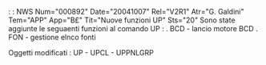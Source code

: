  :  : NWS Num="000892" Date="20041007" Rel="V2R1" Atr="G. Galdini" Tem="APP" App="B£" Tit="Nuove funzioni UP" Sts="20"
Sono state aggiunte le seguaenti funzioni al comando UP : 
. BCD - lancio motore BCD
. FON - gestione elnco fonti

Oggetti modificati : 
UP - UPCL - UPPNLGRP
